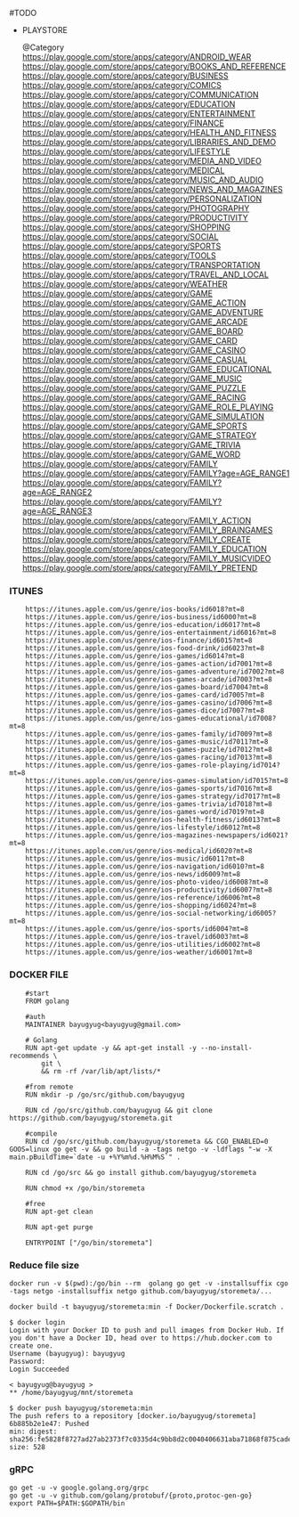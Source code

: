 #TODO

- PLAYSTORE

    @Category
            https://play.google.com/store/apps/category/ANDROID_WEAR
            https://play.google.com/store/apps/category/BOOKS_AND_REFERENCE
            https://play.google.com/store/apps/category/BUSINESS
            https://play.google.com/store/apps/category/COMICS
            https://play.google.com/store/apps/category/COMMUNICATION
            https://play.google.com/store/apps/category/EDUCATION
            https://play.google.com/store/apps/category/ENTERTAINMENT  
            https://play.google.com/store/apps/category/FINANCE
            https://play.google.com/store/apps/category/HEALTH_AND_FITNESS
            https://play.google.com/store/apps/category/LIBRARIES_AND_DEMO
            https://play.google.com/store/apps/category/LIFESTYLE
            https://play.google.com/store/apps/category/MEDIA_AND_VIDEO
            https://play.google.com/store/apps/category/MEDICAL
            https://play.google.com/store/apps/category/MUSIC_AND_AUDIO
            https://play.google.com/store/apps/category/NEWS_AND_MAGAZINES
            https://play.google.com/store/apps/category/PERSONALIZATION
            https://play.google.com/store/apps/category/PHOTOGRAPHY
            https://play.google.com/store/apps/category/PRODUCTIVITY
            https://play.google.com/store/apps/category/SHOPPING
            https://play.google.com/store/apps/category/SOCIAL
            https://play.google.com/store/apps/category/SPORTS
            https://play.google.com/store/apps/category/TOOLS
            https://play.google.com/store/apps/category/TRANSPORTATION
            https://play.google.com/store/apps/category/TRAVEL_AND_LOCAL
            https://play.google.com/store/apps/category/WEATHER
            https://play.google.com/store/apps/category/GAME
            https://play.google.com/store/apps/category/GAME_ACTION
            https://play.google.com/store/apps/category/GAME_ADVENTURE
            https://play.google.com/store/apps/category/GAME_ARCADE
            https://play.google.com/store/apps/category/GAME_BOARD
            https://play.google.com/store/apps/category/GAME_CARD
            https://play.google.com/store/apps/category/GAME_CASINO
            https://play.google.com/store/apps/category/GAME_CASUAL
            https://play.google.com/store/apps/category/GAME_EDUCATIONAL
            https://play.google.com/store/apps/category/GAME_MUSIC
            https://play.google.com/store/apps/category/GAME_PUZZLE
            https://play.google.com/store/apps/category/GAME_RACING
            https://play.google.com/store/apps/category/GAME_ROLE_PLAYING
            https://play.google.com/store/apps/category/GAME_SIMULATION
            https://play.google.com/store/apps/category/GAME_SPORTS
            https://play.google.com/store/apps/category/GAME_STRATEGY
            https://play.google.com/store/apps/category/GAME_TRIVIA
            https://play.google.com/store/apps/category/GAME_WORD
            https://play.google.com/store/apps/category/FAMILY
            https://play.google.com/store/apps/category/FAMILY?age=AGE_RANGE1
            https://play.google.com/store/apps/category/FAMILY?age=AGE_RANGE2
            https://play.google.com/store/apps/category/FAMILY?age=AGE_RANGE3
            https://play.google.com/store/apps/category/FAMILY_ACTION
            https://play.google.com/store/apps/category/FAMILY_BRAINGAMES
            https://play.google.com/store/apps/category/FAMILY_CREATE
            https://play.google.com/store/apps/category/FAMILY_EDUCATION
            https://play.google.com/store/apps/category/FAMILY_MUSICVIDEO
            https://play.google.com/store/apps/category/FAMILY_PRETEND


### ITUNES
        https://itunes.apple.com/us/genre/ios-books/id6018?mt=8
        https://itunes.apple.com/us/genre/ios-business/id6000?mt=8
        https://itunes.apple.com/us/genre/ios-education/id6017?mt=8
        https://itunes.apple.com/us/genre/ios-entertainment/id6016?mt=8
        https://itunes.apple.com/us/genre/ios-finance/id6015?mt=8
        https://itunes.apple.com/us/genre/ios-food-drink/id6023?mt=8
        https://itunes.apple.com/us/genre/ios-games/id6014?mt=8
        https://itunes.apple.com/us/genre/ios-games-action/id7001?mt=8
        https://itunes.apple.com/us/genre/ios-games-adventure/id7002?mt=8
        https://itunes.apple.com/us/genre/ios-games-arcade/id7003?mt=8
        https://itunes.apple.com/us/genre/ios-games-board/id7004?mt=8
        https://itunes.apple.com/us/genre/ios-games-card/id7005?mt=8
        https://itunes.apple.com/us/genre/ios-games-casino/id7006?mt=8
        https://itunes.apple.com/us/genre/ios-games-dice/id7007?mt=8
        https://itunes.apple.com/us/genre/ios-games-educational/id7008?mt=8
        https://itunes.apple.com/us/genre/ios-games-family/id7009?mt=8
        https://itunes.apple.com/us/genre/ios-games-music/id7011?mt=8
        https://itunes.apple.com/us/genre/ios-games-puzzle/id7012?mt=8
        https://itunes.apple.com/us/genre/ios-games-racing/id7013?mt=8
        https://itunes.apple.com/us/genre/ios-games-role-playing/id7014?mt=8
        https://itunes.apple.com/us/genre/ios-games-simulation/id7015?mt=8
        https://itunes.apple.com/us/genre/ios-games-sports/id7016?mt=8
        https://itunes.apple.com/us/genre/ios-games-strategy/id7017?mt=8
        https://itunes.apple.com/us/genre/ios-games-trivia/id7018?mt=8
        https://itunes.apple.com/us/genre/ios-games-word/id7019?mt=8
        https://itunes.apple.com/us/genre/ios-health-fitness/id6013?mt=8
        https://itunes.apple.com/us/genre/ios-lifestyle/id6012?mt=8
        https://itunes.apple.com/us/genre/ios-magazines-newspapers/id6021?mt=8
        https://itunes.apple.com/us/genre/ios-medical/id6020?mt=8
        https://itunes.apple.com/us/genre/ios-music/id6011?mt=8
        https://itunes.apple.com/us/genre/ios-navigation/id6010?mt=8
        https://itunes.apple.com/us/genre/ios-news/id6009?mt=8
        https://itunes.apple.com/us/genre/ios-photo-video/id6008?mt=8
        https://itunes.apple.com/us/genre/ios-productivity/id6007?mt=8
        https://itunes.apple.com/us/genre/ios-reference/id6006?mt=8
        https://itunes.apple.com/us/genre/ios-shopping/id6024?mt=8
        https://itunes.apple.com/us/genre/ios-social-networking/id6005?mt=8
        https://itunes.apple.com/us/genre/ios-sports/id6004?mt=8
        https://itunes.apple.com/us/genre/ios-travel/id6003?mt=8
        https://itunes.apple.com/us/genre/ios-utilities/id6002?mt=8
        https://itunes.apple.com/us/genre/ios-weather/id6001?mt=8

### DOCKER FILE

        #start
        FROM golang

        #auth
        MAINTAINER bayugyug<bayugyug@gmail.com>

        # Golang
        RUN apt-get update -y && apt-get install -y --no-install-recommends \
            git \
            && rm -rf /var/lib/apt/lists/*

        #from remote
        RUN mkdir -p /go/src/github.com/bayugyug

        RUN cd /go/src/github.com/bayugyug && git clone https://github.com/bayugyug/storemeta.git

        #compile
        RUN cd /go/src/github.com/bayugyug/storemeta && CGO_ENABLED=0 GOOS=linux go get -v && go build -a -tags netgo -v -ldflags "-w -X main.pBuildTime=`date -u +%Y%m%d.%H%M%S`" .

        RUN cd /go/src && go install github.com/bayugyug/storemeta

        RUN chmod +x /go/bin/storemeta

        #free
        RUN apt-get clean

        RUN apt-get purge

        ENTRYPOINT ["/go/bin/storemeta"]

###  Reduce file size
        
    docker run -v $(pwd):/go/bin --rm  golang go get -v -installsuffix cgo -tags netgo -installsuffix netgo github.com/bayugyug/storemeta/...

    docker build -t bayugyug/storemeta:min -f Docker/Dockerfile.scratch .
    
    $ docker login
    Login with your Docker ID to push and pull images from Docker Hub. If you don't have a Docker ID, head over to https://hub.docker.com to create one.
    Username (bayugyug): bayugyug
    Password:
    Login Succeeded

    < bayugyug@bayugyug >
    ** /home/bayugyug/mnt/storemeta

    $ docker push bayugyug/storemeta:min
    The push refers to a repository [docker.io/bayugyug/storemeta]
    6b885b2e1e47: Pushed
    min: digest: sha256:fe5828f8727ad27ab2373f7c0335d4c9bb8d2c0040406631aba71868f875cade size: 528

    
###  gRPC
    go get -u -v google.golang.org/grpc
    go get -u -v github.com/golang/protobuf/{proto,protoc-gen-go}
    export PATH=$PATH:$GOPATH/bin

